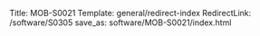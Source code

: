 Title: MOB-S0021
Template: general/redirect-index
RedirectLink: /software/S0305
save_as: software/MOB-S0021/index.html
